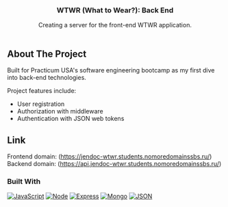
<div align="center">
  <h3 align="center">WTWR (What to Wear?): Back End</h3>

  <p align="center">
    Creating a server for the front-end WTWR application.
    <br />
    <br />
</div>

## About The Project

Built for Practicum USA's software engineering bootcamp as my first dive into back-end technologies.

Project features include:
* User registration
* Authorization with middleware
* Authentication with JSON web tokens

## Link

Frontend domain: (https://jendoc-wtwr.students.nomoredomainssbs.ru/)
Backend domain: (https://api.jendoc-wtwr.students.nomoredomainssbs.ru/)

### Built With

[![JavaScript][js]][js-url]
[![Node][nodejs]][nodejs-url]
[![Express][express]][express-url]
[![Mongo][MongoDB]][Mongo-url]
[![JSON][JSONwt]][JSONwt-url]

<!-- MARKDOWN LINKS & IMAGES -->
[MongoDB]: https://img.shields.io/badge/mongodb-47A248?style=for-the-badge&logo=mongodb&logoColor=white
[Mongo-url]: https://www.mongodb.com/
[express]: https://img.shields.io/badge/express-000000?style=for-the-badge&logo=express&logoColor=white
[express-url]: https://expressjs.com/
[nodejs]: https://img.shields.io/badge/node.js-339933?style=for-the-badge&logo=node.js&logoColor=black
[nodejs-url]: https://nodejs.org/en/
[js]: https://img.shields.io/badge/javascript-000000?style=for-the-badge&logo=javascript&logoColor=#F7DF1E
[js-url]: https://www.javascript.com/
[JSONwt]: https://img.shields.io/badge/jsonwebtokens-000000?style=for-the-badge&logo=jsonwebtokens&logoColor=#F7DF1E
[JSONwt-url]: https://www.npmjs.com/package/jsonwebtoken
